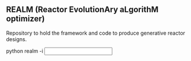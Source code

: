 ## REALM (Reactor EvolutionAry aLgorithM optimizer)
Repository to hold the framework and code to produce generative reactor designs.

python realm -i <input file>
